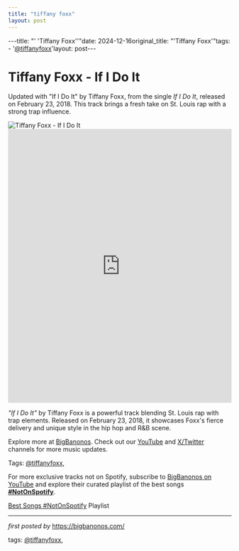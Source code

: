 ```yaml
---
title: "tiffany foxx"
layout: post
---
```

---title: "' 'Tiffany Foxx''"date: 2024-12-16original_title: "'Tiffany Foxx'"tags:  - '[@tiffanyfoxx](/tags/tiffanyfoxx/)'layout: post---<!-- Title of the Post --><h1 >Tiffany Foxx - If I Do It</h1> <!-- Introductory Text --><p >Updated with "If I Do It" by Tiffany Foxx, from the single *If I Do It*, released on February 23, 2018. This track brings a fresh take on St. Louis rap with a strong trap influence.</p> <!-- Featured Image --><div > <img src="https://i.ytimg.com/vi/2xbuJwVgbIc/hq720.jpg?sqp=-oaymwEhCK4FEIIDSFryq4qpAxMIARUAAAAAGAElAADIQj0AgKJD&rs=AOn4CLCMIy0feIvReZ_umeue65zVAY6ZYw" alt="Tiffany Foxx - If I Do It" /></div> <!-- YouTube Video Embed --><div > <iframe width="100%" height="617" src="https://www.youtube.com/embed/DsDwHuTmM6E" title="Tiffany Foxx - If I Do It (Visuals)" frameborder="0" allow="accelerometer; autoplay; clipboard-write; encrypted-media; gyroscope; picture-in-picture; web-share" referrerpolicy="strict-origin-when-cross-origin" allowfullscreen></iframe></div> <!-- Song Information --><div > <p><em>"If I Do It"</em> by Tiffany Foxx is a powerful track blending St. Louis rap with trap elements. Released on February 23, 2018, it showcases Foxx's fierce delivery and unique style in the hip hop and R&B scene.</p></div> <!-- Footer Links --><div > <p>Explore more at <a href="https://bigbanonos.com/" target="_blank">BigBanonos</a>. Check out our <a href="https://www.youtube.com/[@BigBanonos](/tags/BigBanonos/)" target="_blank">YouTube</a> and <a href="https://x.com/bigbanonos" target="_blank">X/Twitter</a> channels for more music updates.</p></div> <!-- Tags --><p >Tags: [@tiffanyfoxx](/tags/tiffanyfoxx/),</p><!--Subscribe and Playlist Links--><div>    <p>For more exclusive tracks not on Spotify, subscribe to <a href="https://www.youtube.com/[@BigBanonos](/tags/BigBanonos/)" target="_blank">BigBanonos on YouTube</a> and explore their curated playlist of the best songs <strong>[#NotOnSpotify](/tags/NotOnSpotify/)</strong>.</p>    <p><a href="https://www.youtube.com/playlist?list=PLtuNtuTatqI0kFahUCbtbfenC_ET5O_tr" target="_blank">Best Songs [#NotOnSpotify](/tags/NotOnSpotify/) Playlist<br /></a></p></div><hr /><p><em>first posted by</em> <a href="https://bigbanonos.com/" rel="noopener" target="_new">https://bigbanonos.com/</a></p><p>tags: [@tiffanyfoxx](/tags/tiffanyfoxx/),</p>